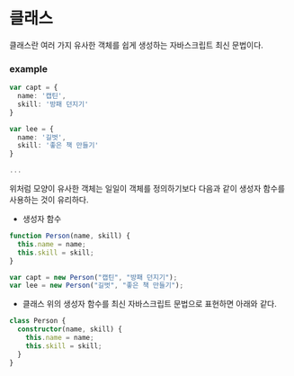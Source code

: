 # 클래스

클래스란 여러 가지 유사한 객체를 쉽게 생성하는 자바스크립트 최신 문법이다.

### example

```ts
var capt = {
  name: '캡틴',
  skill: '방패 던지기'
}

var lee = {
  name: '길벗',
  skill: '좋은 책 만들기'
}

...
```

위처럼 모양이 유사한 객체는 일일이 객체를 정의하기보다 다음과 같이 생성자 함수를 사용하는 것이 유리하다.

- 생성자 함수

```ts
function Person(name, skill) {
  this.name = name;
  this.skill = skill;
}

var capt = new Person("캡틴", "방패 던지기");
var lee = new Person("길벗", "좋은 책 만들기");
```

- 클래스
  위의 생성자 함수를 최신 자바스크립트 문법으로 표현하면 아래와 같다.

```ts
class Person {
  constructor(name, skill) {
    this.name = name;
    this.skill = skill;
  }
}
```

